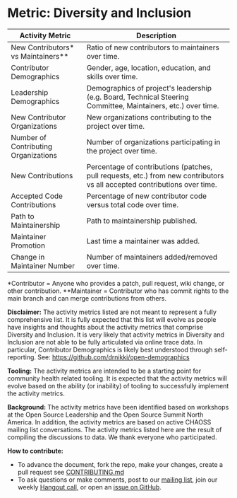 # Metric: Diversity and Inclusion

Activity Metric | Description
--- | ---
New Contributors* vs Maintainers** | Ratio of new contributors to maintainers over time.
Contributor Demographics | Gender, age, location, education, and skills over time.
Leadership Demographics | Demographics of project's leadership (e.g. Board, Technical Steering Committee, Maintainers, etc.) over time.
New Contributor Organizations | New organizations contributing to the project over time.
Number of Contributing Organizations | Number of organizations participating in the project over time.
New Contributions | Percentage of contributions (patches, pull requests, etc.) from new contributors vs all accepted contributions over time.
Accepted Code Contributions | Percentage of new contributor code versus total code over time.
Path to Maintainership | Path to maintainership published.
Maintainer Promotion | Last time a maintainer was added.
Change in Maintainer Number | Number of maintainers added/removed over time.

*Contributor = Anyone who provides a patch, pull request, wiki change, or other contribution.
**Maintainer = Contributor who has commit rights to the main branch and can merge contributions from others.

**Disclaimer:**
The activity metrics listed are not meant to represent a fully comprehensive list. It is fully expected that this list will evolve as people have insights and thoughts about the activity metrics that comprise Diversity and Inclusion. It is very likely that activity metrics in Diversity and Inclusion are not able to be fully articulated via online trace data. In particular, Contributor Demographics is likely best understood through self-reporting. See: https://github.com/drnikki/open-demographics

**Tooling:**
The activity metrics are intended to be a starting point for community health related tooling. It is expected that the activity metrics will evolve based on the ability (or inability) of tooling to successfully implement the activity metrics.

**Background:**
The activity metrics have been identified based on workshops at the Open Source Leadership and the Open Source Summit North America. In addition, the activity metrics are based on active CHAOSS mailing list conversations. The activity metrics listed here are the result of compiling the discussions to data. We thank everyone who participated.

**How to contribute:**
- To advance the document, fork the repo, make your changes, create a pull request see [CONTRIBUTING.md][contrib]
- To ask questions or make comments, post to our [mailing list][ml], join our weekly [Hangout call][ho], or open an [issue on GitHub][issue].

[contrib]: .github/CONTRIBUTING.md
[ml]: https://wiki.linuxfoundation.org/chaoss/metrics#mail-list
[ho]: https://wiki.linuxfoundation.org/chaoss/metrics#weekly-hangout
[issue]: https://github.com/chaoss/metrics/issues
